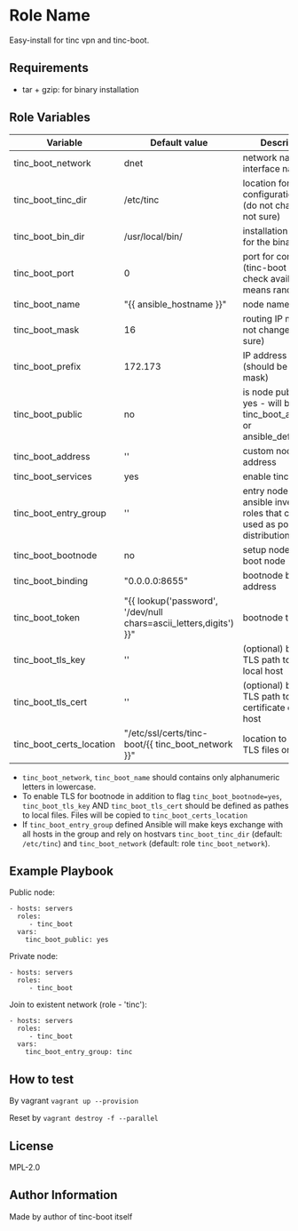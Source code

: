 Role Name
=========

Easy-install for tinc vpn and tinc-boot.

Requirements
------------

* tar + gzip: for binary installation

Role Variables
--------------


| Variable | Default value | Description |
| -------- | ------------- | ----------- |
| tinc_boot_network |  dnet |  network name (also interface name) |
| tinc_boot_tinc_dir |  /etc/tinc |  location for configuration files (do not change if not sure) |
| tinc_boot_bin_dir |  /usr/local/bin/ |  installation directory for the binary |
| tinc_boot_port |  0 |  port for connections (tinc-boot will check availability; 0 means random) |
| tinc_boot_name |  "{{ ansible_hostname }}" |  node name |
| tinc_boot_mask |  16 |  routing IP mask (do not change if not sure) |
| tinc_boot_prefix |  172.173 |  IP address prefix (should be same in mask) |
| tinc_boot_public |  no |  is node public. If yes - will be used tinc_boot_address or ansible_default_ipv4 |
| tinc_boot_address  |  '' |  custom node public address |
| tinc_boot_services |  yes |  enable tinc service? |
| tinc_boot_entry_group |  '' |  entry nodes - ansible inventory roles that can be used as point of key distribution |
| tinc_boot_bootnode |  no |  setup node as a boot node |
| tinc_boot_binding |  "0.0.0.0:8655" |  bootnode bindin address |
| tinc_boot_token |  "{{ lookup('password', '/dev/null chars=ascii_letters,digits') }}" |  bootnode token |
| tinc_boot_tls_key |  '' |   (optional) bootnode TLS path to key on local host |
| tinc_boot_tls_cert |  '' |   (optional) bootnode TLS path to certificate on local host |
| tinc_boot_certs_location |  "/etc/ssl/certs/tinc-boot/{{ tinc_boot_network }}" |  location to store TLS files on host |

* `tinc_boot_network`, `tinc_boot_name` should contains only alphanumeric letters in lowercase.
* To enable TLS for bootnode in addition to flag `tinc_boot_bootnode=yes`, `tinc_boot_tls_key` AND `tinc_boot_tls_cert` should be defined as pathes to local files. Files will be copied to `tinc_boot_certs_location`
* If `tinc_boot_entry_group` defined Ansible will make keys exchange with all hosts in the group and rely on hostvars `tinc_boot_tinc_dir` (default: `/etc/tinc`) and `tinc_boot_network` (default: role `tinc_boot_network`).


Example Playbook
----------------

Public node:

    - hosts: servers
      roles:
         - tinc_boot
      vars:
        tinc_boot_public: yes

Private node:

    - hosts: servers
      roles:
         - tinc_boot

Join to existent network (role - 'tinc'):

    - hosts: servers
      roles:
         - tinc_boot       
      vars:
        tinc_boot_entry_group: tinc

How to test
-----------

By vagrant `vagrant up --provision`

Reset by `vagrant destroy -f --parallel`

License
-------

MPL-2.0

Author Information
------------------

Made by author of tinc-boot itself